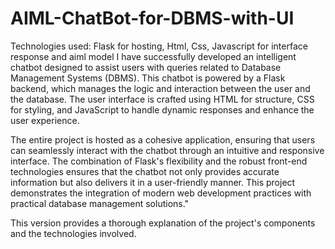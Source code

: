 # AIML-ChatBot-for-DBMS-with-UI
Technologies used: Flask for hosting, Html, Css, Javascript for interface response and aiml model
I have successfully developed an intelligent chatbot designed to assist users with queries related to Database Management Systems (DBMS). This chatbot is powered by a Flask backend, which manages the logic and interaction between the user and the database. The user interface is crafted using HTML for structure, CSS for styling, and JavaScript to handle dynamic responses and enhance the user experience.

The entire project is hosted as a cohesive application, ensuring that users can seamlessly interact with the chatbot through an intuitive and responsive interface. The combination of Flask's flexibility and the robust front-end technologies ensures that the chatbot not only provides accurate information but also delivers it in a user-friendly manner. This project demonstrates the integration of modern web development practices with practical database management solutions."

This version provides a thorough explanation of the project's components and the technologies involved.
